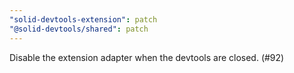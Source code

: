 ```yaml
---
"solid-devtools-extension": patch
"@solid-devtools/shared": patch
---
```


Disable the extension adapter when the devtools are closed. (#92)
